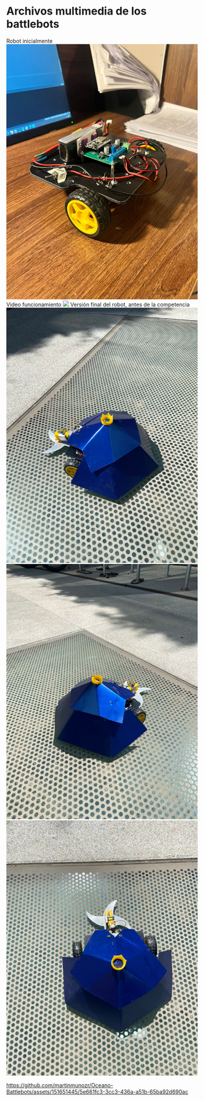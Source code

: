 # Archivos multimedia de los battlebots
Robot inicialmente
![Robot inicio](/multimedia/inicial.jpg)
Video funcionamiento
[![](markdown-videos.deta.dev/youtube/https://www.youtube.com/watch?v=fJjFarO1Gdo)](www.youtube.com/watch?v=fJjFarO1Gdo)
Versión final del robot, antes de la competencia
![Robot f1](/multimedia/final1.JPG)
![Robot f2](/multimedia/final2.JPG)
![Robot f3](/multimedia/final3.JPG)


https://github.com/martinmunozr/Oceano-Battlebots/assets/151651445/5e661fc3-3cc3-436a-a51b-65ba92d690ac

